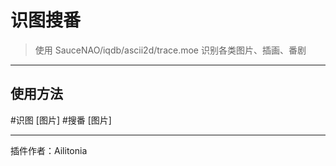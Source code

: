 # 识图搜番
> 使用 SauceNAO/iqdb/ascii2d/trace.moe 识别各类图片、插画、番剧

---
## 使用方法
\#识图 [图片]
\#搜番 [图片]

---
插件作者：Ailitonia
